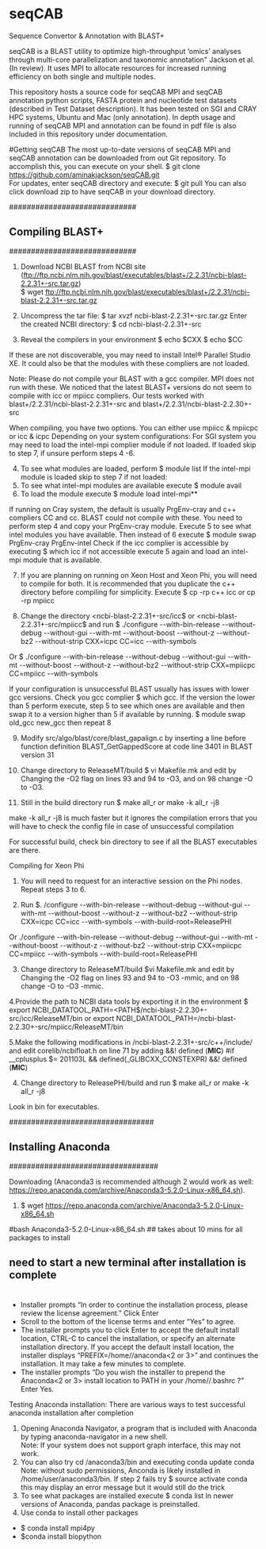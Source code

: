 # seqCAB
Sequence Convertor &amp; Annotation with BLAST+

seqCAB is a BLAST utility to optimize high-throughput ‘omics’ analyses through multi-core parallelization and taxonomic annotation" Jackson et al. (In review). It uses MPI to allocate resources for increased running efficiency on both single and multiple nodes. 

This repository hosts a source code for seqCAB MPI and seqCAB annotation python scripts, FASTA protein and nucleotide test datasets (described in Test Dataset description). It has been tested on SGI and CRAY HPC systems, Ubuntu and Mac (only annotation).  In depth usage and running of seqCAB MPI and annotation can be found in pdf file is also included in this repository under documentation.  
 
#Getting seqCAB
The most up-to-date versions of seqCAB MPI and seqCAB annotation can be downloaded from out Git repository. To accomplish this, you can execute on your shell. 
$ git clone https://github.com/aminakjackson/seqCAB.git  
For updates, enter seqCAB directory and execute:
$ git pull
You can also click download zip to have seqCAB in your download directory. 


#############################
## Compiling BLAST+ 
#############################

1. Download NCBI BLAST from NCBI site (ftp://ftp.ncbi.nlm.nih.gov/blast/executables/blast+/2.2.31/ncbi-blast-2.2.31+-src.tar.gz)  
$ wget ftp://ftp.ncbi.nlm.nih.gov/blast/executables/blast+/2.2.31/ncbi-blast-2.2.31+-src.tar.gz 

2. Uncompress the tar file:
$ tar xvzf ncbi-blast-2.2.31+-src.tar.gz
Enter the created NCBI directory:
$ cd ncbi-blast-2.2.31+-src

3. Reveal the compilers in your environment 
$ echo $CXX
$ echo $CC

If these are not discoverable, you may need to install Intel® Parallel Studio XE. It could also be that the modules with these compliers are not loaded.  

Note: Please do not compile your BLAST with a gcc compiler. MPI does not run with these. 
We noticed that the latest BLAST+ versions do not seem to compile with icc or mpiicc compliers. Our tests worked with blast+/2.2.31/ncbi-blast-2.2.31+-src and blast+/2.2.31/ncbi-blast-2.2.30+-src

When compiling, you have two options. You can either use mpiicc & mpiicpc or icc & icpc 
Depending on your system configurations: 
For SGI system you may need to load the intel-mpi complier module if not loaded. If loaded skip to step 7, if unsure perform steps 4 -6.

4. To see what modules are loaded, perform
$ module list
If the intel-mpi module is loaded skip to step 7 if not loaded:
5. To see what intel-mpi modules are available execute
$ module avail 
6. To load the module execute
$ module load intel-mpi**

If running on Cray system, the default is usually PrgEnv-cray and c++ compliers CC and cc. BLAST could not compile with these. You need to perform step 4 and copy your PrgEnv-cray module. Execute 5 to see what intel modules you have available. Then instead of 6 execute
$ module swap PrgEnv-cray PrgEnv-intel
Check if the icc complier is accessible by executing 
$ which icc
if not accessible execute 5 again and load an intel-mpi module that is available.

7. If you are planning on running on Xeon Host and Xeon Phi, you will need to compile for both. It is recommended that you duplicate the c++ directory before compiling for simplicity. Execute 
$ cp -rp c++ icc or cp -rp mpiicc

8. Change the directory <ncbi-blast-2.2.31+-src/icc$ or <ncbi-blast-2.2.31+-src/mpiicc$ and run
$ ./configure --with-bin-release --without-debug --without-gui --with-mt --without-boost --without-z --without-bz2 --without-strip CXX=icpc CC=icc --with-symbols

Or 
$ ./configure --with-bin-release --without-debug --without-gui --with-mt --without-boost --without-z --without-bz2 --without-strip CXX=mpiicpc CC=mpiicc --with-symbols

If your configuration is unsuccessful BLAST usually has issues with lower gcc versions. Check you gcc complier
$ which gcc. 
If the version the lower than 5 perform execute, step 5 to see which ones are available and then swap it to a version higher than 5 if available by running.
$ module swap old_gcc new_gcc then repeat 8

9. Modify src/algo/blast/core/blast_gapalign.c by inserting a line before function  definition BLAST_GetGappedScore  at code line 3401 in BLAST version 31


10. Change directory to ReleaseMT/build
$ vi Makefile.mk and edit by Changing the -O2 flag on lines 93 and 94 to -O3, and on 98 change -O to -O3.

11. Still in the build directory run
$ make all_r or make -k all_r -j8 

make -k all_r -j8 is much faster but it ignores the compilation errors that you will have to check the config file in case of unsuccessful compilation 

For successful build, check bin directory to see if all the BLAST executables are there.


Compiling for Xeon Phi

1. You will need to request for an interactive session on the Phi nodes. Repeat steps 3 to 6.

2. Run 
$. /configure --with-bin-release --without-debug --without-gui --with-mt --without-boost --without-z --without-bz2 --without-strip CXX=icpc CC=icc --with-symbols --with-build-root=ReleasePHI

Or 
./configure --with-bin-release --without-debug --without-gui --with-mt --without-boost --without-z --without-bz2 --without-strip CXX=mpiicpc CC=mpiicc --with-symbols --with-build-root=ReleasePHI

3. Change directory to ReleaseMT/build
$vi Makefile.mk and edit by Changing the -O2 flag on lines 93 and 94 to -O3 -mmic, and on 98 change -O to -O3 -mmic.

4.Provide the path to NCBI data tools by exporting it in the environment 
$ export NCBI_DATATOOL_PATH=<PATH$/ncbi-blast-2.2.30+-src/icc/ReleaseMT/bin or export NCBI_DATATOOL_PATH=/ncbi-blast-2.2.30+-src/mpiicc/ReleaseMT/bin

5.Make the following modifications in /ncbi-blast-2.2.31+-src/c++/include/ and edit corelib/ncbifloat.h  on line 71 by adding &&! defined (__MIC__)
#if __cplusplus $= 201103L && defined(_GLIBCXX_CONSTEXPR) &&! defined (__MIC__)

4. Change directory to ReleasePHI/build and run
$ make all_r or make -k all_r -j8 

Look in bin for executables.

#################################
## Installing Anaconda
##################################

 Downloading (Anaconda3 is recommended although 2 would work as well: https://repo.anaconda.com/archive/Anaconda3-5.2.0-Linux-x86_64.sh). 
1.	$ wget https://repo.anaconda.com/archive/Anaconda3-5.2.0-Linux-x86_64.sh 

#bash Anaconda3-5.2.0-Linux-x86_64.sh ## takes about 10 mins for all packages to install
## need to start a new terminal after installation is complete
#
-	Installer prompts “In order to continue the installation process, please review the license agreement.” Click Enter
-	Scroll to the bottom of the license terms and enter “Yes” to agree.
-	The installer prompts you to click Enter to accept the default install location, CTRL-C to cancel the installation, or specify an alternate installation directory. If you accept the default install location, the installer displays “PREFIX=/home/<user>/anaconda<2 or 3>” and continues the installation. It may take a few minutes to complete.
-	 The installer prompts “Do you wish the installer to prepend the Anaconda<2 or 3> install location to PATH in your /home/<user>/.bashrc ?” Enter Yes.

Testing Anaconda installation:
There are various ways to test successful anaconda installation after completion 
1.	Opening Anaconda Navigator, a program that is included with Anaconda by typing anaconda-navigator in a new shell.  
Note: If your system does not support graph interface, this may not work. 
2.	You can also try cd /anaconda3/bin and executing conda update conda
Note: without sudo permissions, Anconda is likely installed in /home/user/anaconda3/bin.
If step 2 fails try $ source activate conda this may display an error message but it would still do the trick
3.	To see what packages are installed execute 
$ conda list
In newer versions of Anaconda, pandas package is preinstalled. 
2. Use conda to install other packages
- $ conda install mpi4py
-  $conda install biopython

